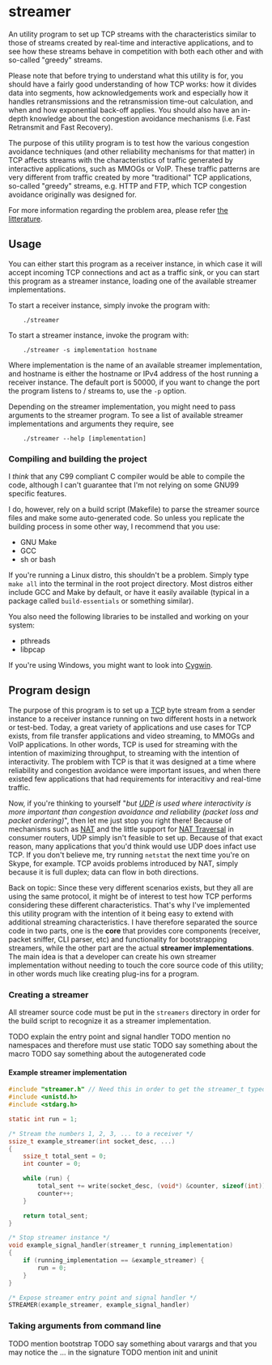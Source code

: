 streamer
========
An utility program to set up TCP streams with the characteristics similar to 
those of streams created by real-time and interactive applications,
and to see how these streams behave in competition with both each other and
with so-called "greedy" streams. 

Please note that before trying to understand what this utility is for, 
you should have a fairly good understanding of how TCP works:
how it divides data into segments, how acknowledgements work and especially
how it handles retransmissions and the retransmission time-out calculation, 
and when and how exponential back-off applies.
You should also have an in-depth knowledge about the congestion avoidance mechanisms (i.e. Fast 
Retransmit and Fast Recovery). 

The purpose of this utility program is to test how the various congestion
avoidance techniques (and other reliability mechanisms for that matter) in TCP 
affects streams with the characteristics of traffic generated by interactive
applications, such as MMOGs or VoIP. These traffic patterns are very different
from traffic created by more "traditional" TCP applications, so-called "greedy"
streams, e.g. HTTP and FTP, which TCP congestion avoidance originally was
designed for.

For more information regarding the problem area, please refer [the litterature](http://www.duo.uio.no/sok/work.html?WORKID=99354&fid=55350).



Usage
-----
You can either start this program as a receiver instance, in which case it will
accept incoming TCP connections and act as a traffic sink, or you can start 
this program as a streamer instance, loading one of the available streamer
implementations.

To start a receiver instance, simply invoke the program with:

		./streamer

To start a streamer instance, invoke the program with:

		./streamer -s implementation hostname

Where implementation is the name of an available streamer implementation, and 
hostname is either the hostname or IPv4 address of the host running a receiver
instance. The default port is 50000, if you want to change the port the program
listens to / streams to, use the `-p` option.

Depending on the streamer implementation, you might need to pass arguments to
the streamer program. To see a list of available streamer implementations and
arguments they require, see

		./streamer --help [implementation]



### Compiling and building the project ###
I _think_ that any C99 compliant C compiler would be able to compile the code,
although I can't guarantee that I'm not relying on some GNU99 specific features.

I do, however, rely on a build script (Makefile) to parse the streamer 
source files and make some auto-generated code. So unless you replicate the
building process in some other way, I recommend that you use:
* GNU Make 
* GCC
* sh or bash

If you're running a Linux distro, this shouldn't be a problem. Simply type
`make all` into the terminal in the root project directory. Most distros either
include GCC and Make by default, or have it easily available (typical in a 
package called `build-essentials` or something similar).

You also need the following libraries to be installed and working on your
system:
* pthreads
* libpcap


If you're using Windows, you might want to look into [Cygwin](http://www.cygwin.com/install.html).



Program design
--------------
The purpose of this program is to set up a [TCP](http://en.wikipedia.org/wiki/Transmission_Control_Protocol)
byte stream from a sender  instance to a receiver instance running on two 
different hosts in a network or test-bed. Today, a great variety of 
applications and use cases for TCP exists, from file transfer applications and
video streaming, to MMOGs and VoIP applications. In other words, TCP is used 
for streaming with the intention of maximizing throughput, to streaming with 
the intention of interactivity. The problem with TCP is that it was designed at
a time where reliability and congestion avoidance were important issues, and 
when there existed few  applications that had requirements for interacitivy and
real-time traffic.

Now, if you're thinking to yourself "*but [UDP](http://en.wikipedia.org/wiki/User_Datagram_Protocol#Reliability_and_congestion_control_solutions) is used where interactivity is more important than congestion avoidance and reliability (packet loss and  packet ordering)*",
then let me just stop you right there!
Because of mechanisms such as [NAT](http://en.wikipedia.org/wiki/Network_address_translation)
and the little support for [NAT Traversal](http://en.wikipedia.org/wiki/NAT_traversal)
in consumer routers, UDP simply isn't feasible to set up. Because of that 
exact reason, many applications that you'd think would use UDP does infact
use TCP. If you don't believe me, try running `netstat` the next time you're
on Skype, for example. TCP avoids problems introduced by NAT, simply because
it is full duplex; data can flow in both directions.

Back on topic: Since these very different scenarios exists, but they all are 
using the same protocol, it might be of interest to test how TCP performs
considering these different characteristics. That's why I've implemented this
utility program with the intention of it being easy to extend with additional
streaming characteristics. I have therefore separated the source code in two
parts, one is the **core** that provides core components (receiver, packet sniffer, CLI parser, etc)
and functionality for bootstrapping streamers, while the other part are the actual **streamer implementations**.
The main idea is that a developer can create his own streamer implementation 
without needing to touch the core source code of this utility; in other words
much like creating plug-ins for a program.

### Creating a streamer ###

All streamer source code must be put in the `streamers` directory in order for
the build script to recognize it as a streamer implementation.

TODO explain the entry point and signal handler
TODO mention no namespaces and therefore must use static
TODO say something about the macro
TODO say something about the autogenerated code

#### Example streamer implementation ####
```C
#include "streamer.h" // Need this in order to get the streamer_t typedef and STREAMER macro
#include <unistd.h>
#include <stdarg.h>

static int run = 1;

/* Stream the numbers 1, 2, 3, ... to a receiver */
ssize_t example_streamer(int socket_desc, ...)
{
	ssize_t total_sent = 0;
	int counter = 0;

	while (run) {
		total_sent += write(socket_desc, (void*) &counter, sizeof(int));
		counter++;
	}

	return total_sent;
}

/* Stop streamer instance */
void example_signal_handler(streamer_t running_implementation)
{
	if (running_implementation == &example_streamer) {
		run = 0;
	}
}

/* Expose streamer entry point and signal handler */
STREAMER(example_streamer, example_signal_handler) 
```

### Taking arguments from command line ###

TODO mention bootstrap
TODO say something about varargs and that you may notice the ... in the signature
TODO mention init and uninit



